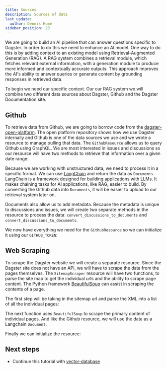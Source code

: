 ```yaml
---
title: Sources
description: Sources of data
last_update:
  author: Dennis Hume
sidebar_position: 20
---
```


We are going to build an AI pipeline that can answer questions specific to Dagster. In order to do this we need to enhance an AI model. One way to do this is by adding context to an existing model using Retrieval-Augmented Generation (RAG). A RAG system combines a retrieval module, which fetches relevant external information, with a generation module to produce more informed and contextually accurate outputs. This approach improves the AI's ability to answer queries or generate content by grounding responses in retrieved data.

To begin we need our specific context. Our our RAG system we will combine two different data sources about Dagster, Github and the Dagster Documentation site.

## Github

To retrieve data from Github, we are going to borrow code from the [dagster-open-platform](https://github.com/dagster-io/dagster-open-platform). The open platform repository shows how we use Dagster internally and Github is one of the data sources we use and we wrote a resource to manage pulling that data. The `GithubResource` allows us to query Github using GraphQL. We are most interested in issues and discussions so our resource will have two methods to retrieve that information over a given date range:

<CodeExample path="project_ask_ai_dagster/project_ask_ai_dagster/resources/github.py" language="python" lineStart="13" lineEnd="43"/>

Because we are working with unstructured data, we need to process it in a specific format. We can use [LangChain](https://www.langchain.com/) and return the data as `Documents`. LangChain is a framework designed for building applications with LLMs. It makes chaining tasks for AI applications, like RAG, easier to build. By converting the Github data into `Documents`, it will be easier to upload to our retrieval system later on.

Documents also allow us to add metadata. Because the metadata is unique to discussions and issues, we will create two separate methods in the resource to process the data: `convert_discussions_to_documents` and `convert_discussions_to_documents`.

We now have everything we need for the `GithubResource` so we can initialize it using our `GITHUB_TOKEN`:

<CodeExample path="project_ask_ai_dagster/project_ask_ai_dagster/resources/github.py" language="python" lineStart="212" lineEnd="213"/>

## Web Scraping

To scrape the Dagster website we will create a separate resource. Since the Dagster site does not have an API, we will have to scrape the data from the pages themselves. The `SitemapScraper` resource will have two functions, to parse the site map to get the individual urls and the ability to scrape page content. The Python framework [BeautifulSoup](https://www.crummy.com/software/BeautifulSoup/) can assist in scraping the contents of a page.

The first step will be taking in the sitemap url and parse the XML into a list of all the individual pages:

<CodeExample path="project_ask_ai_dagster/project_ask_ai_dagster/resources/scraper.py" language="python" lineStart="12" lineEnd="21"/>

The next function uses `BeautifulSoup` to scrape the primary content of individual pages. And like the Github resource, we will use the data as a Langchain `Document`.

<CodeExample path="project_ask_ai_dagster/project_ask_ai_dagster/resources/scraper.py" language="python" lineStart="22" lineEnd="51"/>

Finally we can initialize the resource:

<CodeExample path="project_ask_ai_dagster/project_ask_ai_dagster/resources/scraper.py" language="python" lineStart="53" lineEnd="54"/>

## Next steps

- Continue this tutorial with [vector-database](vector-database)